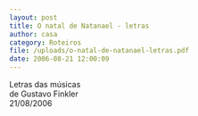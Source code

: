 ```yaml
---
layout: post
title: O natal de Natanael - letras
author: casa
category: Roteiros
file: /uploads/o-natal-de-natanael-letras.pdf
date: 2006-08-21 12:00:09
---
```

Letras das músicas\
de Gustavo Finkler\
21/08/2006